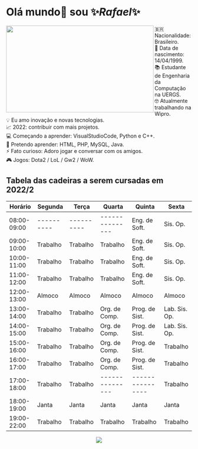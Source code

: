 # Olá mundo👋 sou ✨*Rafael*✨

<p> <img src="https://i.pinimg.com/originals/2b/cc/0e/2bcc0e11960ebe99ec2c4d402328a970.gif" width="400" height="235" align="left">
🇧🇷 Nacionalidade: Brasileiro.<br/p>
📅 Data de nascimento: 14/04/1999.<br/p>
📚 Estudante de Engenharia da Computação na UERGS.<br/p>
🤓 Atualmente trabalhando na Wipro.<br/p> 
💡 Eu amo inovação e novas tecnologias.<br/p>
📈 2022: contribuir com mais projetos.<br/p>
💻 Começando a aprender: VisualStudioCode, Python e C++.<br/p>
🚀 Pretendo aprender: HTML, PHP, MySQL, Java.<br/p> 
⚡ Fato curioso: Adoro jogar e conversar com os amigos.<br/p>
🎮 Jogos: Dota2 / LoL / Gw2 / WoW.<br/p>
</p> 
    
## Tabela das cadeiras a serem cursadas em 2022/2
| Horário     | Segunda  | Terça    | Quarta        | Quinta         | Sexta         |
|-------------|----------|----------|---------------|----------------|---------------|
| 08:00-09:00 |----------|----------|---------------| Eng. de Soft.  | Sis. Op.      |    
| 09:00-10:00 | Trabalho | Trabalho | Trabalho      | Eng. de Soft.  | Sis. Op.      |    
| 10:00-11:00 | Trabalho | Trabalho | Trabalho      | Eng. de Soft.  | Sis. Op.      |
| 11:00-12:00 | Trabalho | Trabalho | Trabalho      | Eng. de Soft.  | Sis. Op.      |
| 12:00-13:00 | Almoco   | Almoco   | Almoco        | Almoco         | Almoco        |   
| 13:00-14:00 | Trabalho | Trabalho | Org. de Comp. | Prog. de Sist. | Lab. Sis. Op. |
| 14:00-15:00 | Trabalho | Trabalho | Org. de Comp. | Prog. de Sist. | Lab. Sis. Op. |
| 15:00-16:00 | Trabalho | Trabalho | Org. de Comp. | Prog. de Sist. | Trabalho      |
| 16:00-17:00 | Trabalho | Trabalho | Org. de Comp. | Prog. de Sist. | Trabalho      |
| 17:00-18:00 | Trabalho | Trabalho |---------------|----------------| Trabalho      |
| 18:00-19:00 | Janta    | Janta    | Janta         | Janta          | Janta         |
| 19:00-22:00 | Trabalho | Trabalho | Trabalho      | Trabalho       | Trabalho      |



<p align='center'>
    <img src="https://i.pinimg.com/originals/e5/93/ab/e593ab0589d5f1b389e4dfbcce2bce20.gif" />
</p>
